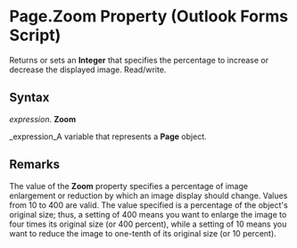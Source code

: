 
# Page.Zoom Property (Outlook Forms Script)

Returns or sets an  **Integer** that specifies the percentage to increase or decrease the displayed image. Read/write.


## Syntax

 _expression_. **Zoom**

 _expression_A variable that represents a  **Page** object.


## Remarks

The value of the  **Zoom** property specifies a percentage of image enlargement or reduction by which an image display should change. Values from 10 to 400 are valid. The value specified is a percentage of the object's original size; thus, a setting of 400 means you want to enlarge the image to four times its original size (or 400 percent), while a setting of 10 means you want to reduce the image to one-tenth of its original size (or 10 percent).

